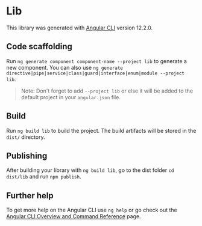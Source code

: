 # Lib

This library was generated with [Angular CLI](https://github.com/angular/angular-cli) version 12.2.0.

## Code scaffolding

Run `ng generate component component-name --project lib` to generate a new component. You can also use `ng generate directive|pipe|service|class|guard|interface|enum|module --project lib`.
> Note: Don't forget to add `--project lib` or else it will be added to the default project in your `angular.json` file. 

## Build

Run `ng build lib` to build the project. The build artifacts will be stored in the `dist/` directory.

## Publishing

After building your library with `ng build lib`, go to the dist folder `cd dist/lib` and run `npm publish`.

## Further help

To get more help on the Angular CLI use `ng help` or go check out the [Angular CLI Overview and Command Reference](https://angular.io/cli) page.
